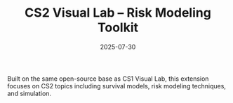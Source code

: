 ﻿---
title: "CS2 Visual Lab – Risk Modeling Toolkit"
date: 2025-07-30
draft: false
description: "Built on the same open-source base as CS1 Visual Lab, this extension focuses on CS2 topics — including survival models, risk modeling techniques, and simulation - with added actuarial insights and examples."
tags: ["actuarial-exams"]
external_url: "https://priyam0k.github.io/CS2/"
slug: "cs2-visual-lab"
type: "project"
---

Built on the same open-source base as CS1 Visual Lab, this extension focuses on CS2 topics including survival models, risk modeling techniques, and simulation.